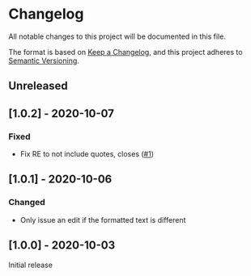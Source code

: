 # Changelog
All notable changes to this project will be documented in this file.

The format is based on [Keep a Changelog](https://keepachangelog.com/en/1.0.0/),
and this project adheres to [Semantic Versioning](https://semver.org/spec/v2.0.0.html).


## Unreleased

## [1.0.2] - 2020-10-07
### Fixed
- Fix RE to not include quotes, closes ([#1](https://github.com/richardvenneman/TrailingNewline.novaextension/issues/1))

## [1.0.1] - 2020-10-06
### Changed
- Only issue an edit if the formatted text is different

## [1.0.0] - 2020-10-03
Initial release
